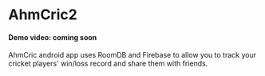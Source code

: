 # AhmCric2
#### Demo video: coming soon

AhmCric android app uses RoomDB and Firebase to allow you to track your cricket players' win/loss record and share them with friends. 
